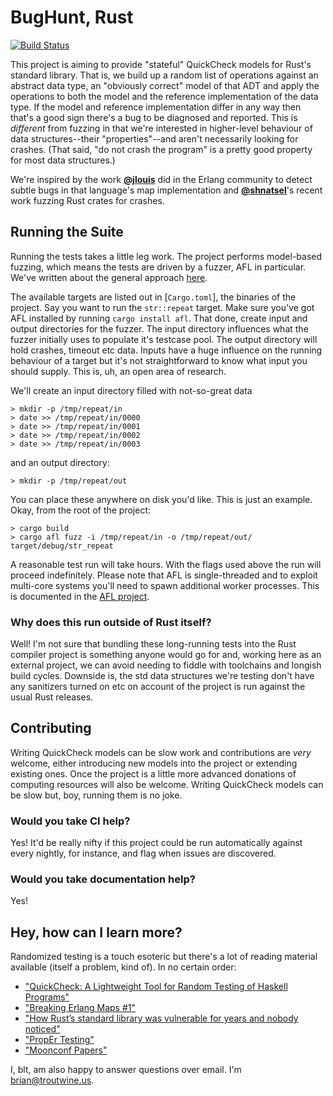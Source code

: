 # BugHunt, Rust

[![Build Status](https://travis-ci.com/blt/bughunt-rust.svg?branch=master)](https://travis-ci.com/blt/bughunt-rust)

This project is aiming to provide "stateful" QuickCheck models for Rust's
standard library. That is, we build up a random list of operations against an
abstract data type, an "obviously correct" model of that ADT and apply the
operations to both the model and the reference implementation of the data
type. If the model and reference implementation differ in any way then that's a
good sign there's a bug to be diagnosed and reported. This is _different_ from
fuzzing in that we're interested in higher-level behaviour of data
structures--their "properties"--and aren't necessarily looking for
crashes. (That said, "do not crash the program" is a pretty good property for
most data structures.)

We're inspired by the work [**@jlouis**](https://github.com/jlouis) did in the
Erlang community to detect subtle bugs in that language's map implementation and
[**@shnatsel**](https://github.com/Shnatsel)'s recent work fuzzing Rust crates
for crashes.

## Running the Suite

Running the tests takes a little leg work. The project performs model-based
fuzzing, which means the tests are driven by a fuzzer, AFL in particular. We've
written about the general approach
[here](https://blog.troutwine.us/2018/10/08/hunting-for-bugs-in-rust/).

The available targets are listed out in [`Cargo.toml`], the binaries of the
project. Say you want to run the `str::repeat` target. Make sure you've got AFL
installed by running `cargo install afl`. That done, create input and output
directories for the fuzzer. The input directory influences what the fuzzer
initially uses to populate it's testcase pool. The output directory will hold
crashes, timeout etc data. Inputs have a huge influence on the running behaviour
of a target but it's not straightforward to know what input you should
supply. This is, uh, an open area of research.

We'll create an input directory filled with not-so-great data

```
> mkdir -p /tmp/repeat/in
> date >> /tmp/repeat/in/0000
> date >> /tmp/repeat/in/0001
> date >> /tmp/repeat/in/0002
> date >> /tmp/repeat/in/0003
```

and an output directory:

```
> mkdir -p /tmp/repeat/out
```

You can place these anywhere on disk you'd like. This is just an example. Okay,
from the root of the project:

```
> cargo build
> cargo afl fuzz -i /tmp/repeat/in -o /tmp/repeat/out/ target/debug/str_repeat
```

A reasonable test run will take hours. With the flags used above the run will
proceed indefinitely. Please note that AFL is single-threaded and to exploit
multi-core systems you'll need to spawn additional worker processes. This is
documented in the [AFL
project](https://github.com/mirrorer/afl/blob/master/docs/parallel_fuzzing.txt).

### Why does this run outside of Rust itself?

Well! I'm not sure that bundling these long-running tests into the Rust compiler
project is something anyone would go for and, working here as an external
project, we can avoid needing to fiddle with toolchains and longish build
cycles. Downside is, the std data structures we're testing don't have any
sanitizers turned on etc on account of the project is run against the usual Rust
releases.

## Contributing

Writing QuickCheck models can be slow work and contributions are _very_ welcome,
either introducing new models into the project or extending existing ones. Once
the project is a little more advanced donations of computing resources will
also be welcome. Writing QuickCheck models can be slow but, boy, running them is
no joke.

### Would you take CI help?

Yes! It'd be really nifty if this project could be run automatically against
every nightly, for instance, and flag when issues are discovered.

### Would you take documentation help?

Yes!

## Hey, how can I learn more?

Randomized testing is a touch esoteric but there's a lot of reading material
available (itself a problem, kind of). In no certain order:

* ["QuickCheck: A Lightweight Tool for Random Testing of Haskell Programs"](https://www.cs.tufts.edu/~nr/cs257/archive/john-hughes/quick.pdf)
* ["Breaking Erlang Maps #1"](https://medium.com/@jlouis666/breaking-erlang-maps-1-31952b8729e6)
* ["How Rust’s standard library was vulnerable for years and nobody noticed"](https://medium.com/@shnatsel/how-rusts-standard-library-was-vulnerable-for-years-and-nobody-noticed-aebf0503c3d6)
* ["PropEr Testing"](https://propertesting.com/)
* ["Moonconf Papers"](https://blog.troutwine.us/2016/05/26/moonconf-papers/)

I, blt, am also happy to answer questions over email. I'm brian@troutwine.us.
